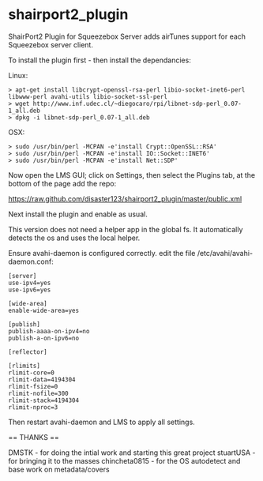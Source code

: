 shairport2_plugin
================

ShairPort2 Plugin for Squeezebox Server adds airTunes support for each Squeezebox server client.

To install the plugin first - then install the dependancies:

Linux:

    > apt-get install libcrypt-openssl-rsa-perl libio-socket-inet6-perl libwww-perl avahi-utils libio-socket-ssl-perl
    > wget http://www.inf.udec.cl/~diegocaro/rpi/libnet-sdp-perl_0.07-1_all.deb
    > dpkg -i libnet-sdp-perl_0.07-1_all.deb

OSX:

    > sudo /usr/bin/perl -MCPAN -e'install Crypt::OpenSSL::RSA'
    > sudo /usr/bin/perl -MCPAN -e'install IO::Socket::INET6'
    > sudo /usr/bin/perl -MCPAN -e'install Net::SDP'


Now open the LMS GUI; click on Settings, then select the Plugins tab, at the bottom of the page add the repo:

https://raw.github.com/disaster123/shairport2_plugin/master/public.xml

Next install the plugin and enable as usual.

This version does not need a helper app in the global fs. It automatically detects the os and uses
the local helper.
  
Ensure avahi-daemon is configured correctly. edit the file /etc/avahi/avahi-daemon.conf:

    [server]
    use-ipv4=yes
    use-ipv6=yes
    
    [wide-area]
    enable-wide-area=yes
    
    [publish]
    publish-aaaa-on-ipv4=no
    publish-a-on-ipv6=no
    
    [reflector]
    
    [rlimits]
    rlimit-core=0
    rlimit-data=4194304
    rlimit-fsize=0
    rlimit-nofile=300
    rlimit-stack=4194304
    rlimit-nproc=3
  
Then restart avahi-daemon and LMS to apply all settings.

== THANKS ==

DMSTK - for doing the intial work and starting this great project
stuartUSA - for bringing it to the masses
chincheta0815 - for the OS autodetect and base work on metadata/covers
